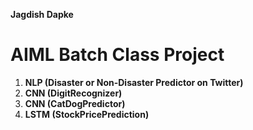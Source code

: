 **Jagdish Dapke**
# AIML Batch Class Project 

1. **NLP (Disaster or Non-Disaster Predictor on Twitter)**
2. **CNN (DigitRecognizer)**
3. **CNN (CatDogPredictor)**
4. **LSTM (StockPricePrediction)**

